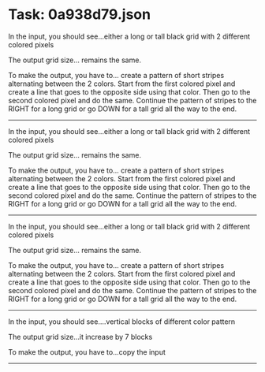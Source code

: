 # Task: 0a938d79.json

In the input, you should see...either a long or tall black grid with 2 different colored pixels

The output grid size... remains the same.

To make the output, you have to... create a pattern of short stripes alternating between the 2 colors. Start from the first colored pixel and create a line that goes to the opposite side using that color. Then go to the second colored pixel and do the same. Continue the pattern of stripes to the RIGHT for a long grid or go DOWN for a tall grid all the way to the end.

---

In the input, you should see...either a long or tall black grid with 2 different colored pixels

The output grid size... remains the same.

To make the output, you have to... create a pattern of short stripes alternating between the 2 colors. Start from the first colored pixel and create a line that goes to the opposite side using that color. Then go to the second colored pixel and do the same. Continue the pattern of stripes to the RIGHT for a long grid or go DOWN for a tall grid all the way to the end.

---

In the input, you should see...either a long or tall black grid with 2 different colored pixels

The output grid size... remains the same.

To make the output, you have to... create a pattern of short stripes alternating between the 2 colors. Start from the first colored pixel and create a line that goes to the opposite side using that color. Then go to the second colored pixel and do the same. Continue the pattern of stripes to the RIGHT for a long grid or go DOWN for a tall grid all the way to the end.

---

In the input, you should see....vertical blocks of different color pattern

The output grid size...it increase by 7 blocks

To make the output, you have to...copy the input

---

